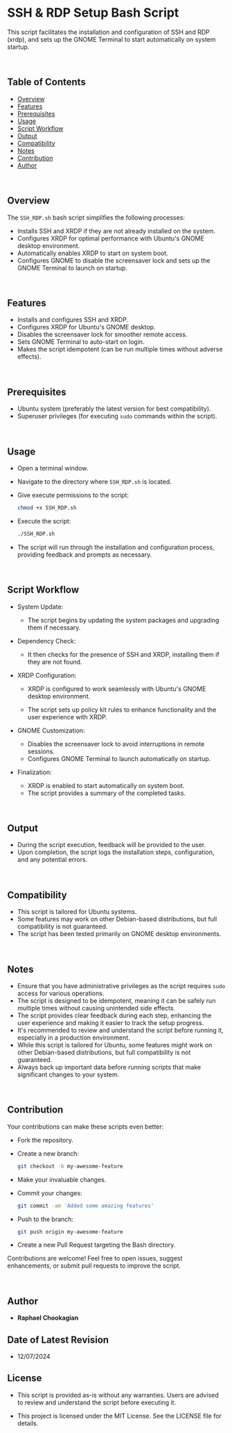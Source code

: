 # SSH & RDP Setup Bash Script

This script facilitates the installation and configuration of SSH and RDP (xrdp), and sets up the GNOME Terminal to start automatically on system startup.

<br>

## **Table of Contents**

- [Overview](#overview)
- [Features](#features)
- [Prerequisites](#prerequisites)
- [Usage](#usage)
- [Script Workflow](#script-workflow)
- [Output](#output)
- [Compatibility](#compatibility)
- [Notes](#notes)
- [Contribution](#contribution)
- [Author](#author)

<br>

## **Overview**

The `SSH_RDP.sh` bash script simplifies the following processes:

- Installs SSH and XRDP if they are not already installed on the system.
- Configures XRDP for optimal performance with Ubuntu's GNOME desktop environment.
- Automatically enables XRDP to start on system boot.
- Configures GNOME to disable the screensaver lock and sets up the GNOME Terminal to launch on startup.

<br>

## **Features**

- Installs and configures SSH and XRDP.
- Configures XRDP for Ubuntu's GNOME desktop.
- Disables the screensaver lock for smoother remote access.
- Sets GNOME Terminal to auto-start on login.
- Makes the script idempotent (can be run multiple times without adverse effects).

<br>

## **Prerequisites**

- Ubuntu system (preferably the latest version for best compatibility).
- Superuser privileges (for executing `sudo` commands within the script).

<br>

## **Usage**

- Open a terminal window.

- Navigate to the directory where `SSH_RDP.sh` is located.

- Give execute permissions to the script:

    ```bash
    chmod +x SSH_RDP.sh
    ```

- Execute the script:

    ```bash
    ./SSH_RDP.sh
    ```

- The script will run through the installation and configuration process, providing feedback and prompts as necessary.

<br>

## **Script Workflow**

- System Update:

  - The script begins by updating the system packages and upgrading them if necessary.

- Dependency Check:

  - It then checks for the presence of SSH and XRDP, installing them if they are not found.

- XRDP Configuration:

  - XRDP is configured to work seamlessly with Ubuntu's GNOME desktop environment.

  - The script sets up policy kit rules to enhance functionality and the user experience with XRDP.

- GNOME Customization:

  - Disables the screensaver lock to avoid interruptions in remote sessions.
  - Configures GNOME Terminal to launch automatically on startup.

- Finalization:

  - XRDP is enabled to start automatically on system boot.
  - The script provides a summary of the completed tasks.

<br>

## **Output**

- During the script execution, feedback will be provided to the user.
- Upon completion, the script logs the installation steps, configuration, and any potential errors.

<br>

## **Compatibility**

- This script is tailored for Ubuntu systems.
- Some features may work on other Debian-based distributions, but full compatibility is not guaranteed.
- The script has been tested primarily on GNOME desktop environments.

<br>

## **Notes**

- Ensure that you have administrative privileges as the script requires `sudo` access for various operations.
- The script is designed to be idempotent, meaning it can be safely run multiple times without causing unintended side effects.
- The script provides clear feedback during each step, enhancing the user experience and making it easier to track the setup progress.
- It's recommended to review and understand the script before running it, especially in a production environment.
- While this script is tailored for Ubuntu, some features might work on other Debian-based distributions, but full compatibility is not guaranteed.
- Always back up important data before running scripts that make significant changes to your system.

<br>

## **Contribution**

Your contributions can make these scripts even better:

- Fork the repository.
- Create a new branch:

  ```bash
  git checkout -b my-awesome-feature
  ```

- Make your invaluable changes.
- Commit your changes:

  ```bash
  git commit -am 'Added some amazing features'
  ```

- Push to the branch:

  ```bash
  git push origin my-awesome-feature
  ```

- Create a new Pull Request targeting the Bash directory.

Contributions are welcome! Feel free to open issues, suggest enhancements, or submit pull requests to improve the script.

<br>

## **Author**

- **Raphael Chookagian**

## **Date of Latest Revision**

- 12/07/2024

## **License**

- This script is provided as-is without any warranties. Users are advised to review and understand the script before executing it.

- This project is licensed under the MIT License. See the LICENSE file for details.
